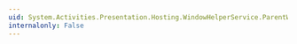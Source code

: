```yaml
---
uid: System.Activities.Presentation.Hosting.WindowHelperService.ParentWindowHwnd
internalonly: False
---
```

